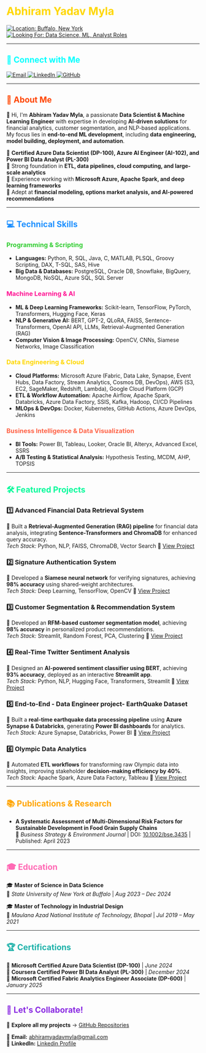 # <span style="color:#FFD700">Abhiram Yadav Myla</span>

<p align="left"> 
  <a href="#"> 
    <img src="https://img.shields.io/badge/Location-Buffalo,_New_York-0057B7?style=for-the-badge&logo=map-pin&logoColor=white" alt="Location: Buffalo, New York"/> 
  </a> 
  <a href="#"> 
    <img src="https://img.shields.io/badge/Open_to_Data_Science_&_ML_Roles-2E8B57?style=for-the-badge&logo=briefcase&logoColor=white" alt="Looking For: Data Science, ML, Analyst Roles"/> 
  </a> 
</p>

---

## **<span style="color:#00FFFF">🌟 Connect with Me</span>**
<p align="left"> 
  <a href="mailto:abhiramyadavmyla@gmail.com" target="_blank"> 
    <img src="https://img.shields.io/badge/Email-AbhiramYadavMyla-D14836?style=for-the-badge&logo=gmail&logoColor=white" alt="Email"/> 
  </a> 
  <a href="https://www.linkedin.com/in/yourprofile" target="_blank"> 
    <img src="https://img.shields.io/badge/LinkedIn-Connect-0A66C2?style=for-the-badge&logo=linkedin&logoColor=white" alt="LinkedIn"/> 
  </a> 
  <a href="https://github.com/AbhiramYadavMyla" target="_blank"> 
    <img src="https://img.shields.io/badge/GitHub-Profile-181717?style=for-the-badge&logo=github&logoColor=white" alt="GitHub"/> 
  </a> 
</p>

---

## **<span style="color:#FF4500">📜 About Me</span>**
👋 Hi, I'm **Abhiram Yadav Myla**, a passionate **Data Scientist & Machine Learning Engineer** with expertise in developing **AI-driven solutions** for financial analytics, customer segmentation, and NLP-based applications. My focus lies in **end-to-end ML development**, including **data engineering, model building, deployment, and automation**.

🔹 **Certified Azure Data Scientist (DP-100), Azure AI Engineer (AI-102), and Power BI Data Analyst (PL-300)**  
🔹 Strong foundation in **ETL, data pipelines, cloud computing, and large-scale analytics**  
🔹 Experience working with **Microsoft Azure, Apache Spark, and deep learning frameworks**  
🔹 Adept at **financial modeling, options market analysis, and AI-powered recommendations**  

---

## **<span style="color:#1E90FF">💻 Technical Skills</span>**

### **<span style="color:#32CD32">Programming & Scripting</span>**
- **Languages:** Python, R, SQL, Java, C, MATLAB, PLSQL, Groovy Scripting, DAX, T-SQL, SAS, Hive  
- **Big Data & Databases:** PostgreSQL, Oracle DB, Snowflake, BigQuery, MongoDB, NoSQL, Azure SQL, SQL Server  

### **<span style="color:#FF1493">Machine Learning & AI</span>**
- **ML & Deep Learning Frameworks:** Scikit-learn, TensorFlow, PyTorch, Transformers, Hugging Face, Keras  
- **NLP & Generative AI:** BERT, GPT-2, QLoRA, FAISS, Sentence-Transformers, OpenAI API, LLMs, Retrieval-Augmented Generation (RAG)  
- **Computer Vision & Image Processing:** OpenCV, CNNs, Siamese Networks, Image Classification  

### **<span style="color:#FFD700">Data Engineering & Cloud</span>**
- **Cloud Platforms:** Microsoft Azure (Fabric, Data Lake, Synapse, Event Hubs, Data Factory, Stream Analytics, Cosmos DB, DevOps), AWS (S3, EC2, SageMaker, Redshift, Lambda), Google Cloud Platform (GCP)  
- **ETL & Workflow Automation:** Apache Airflow, Apache Spark, Databricks, Azure Data Factory, SSIS, Kafka, Hadoop, CI/CD Pipelines  
- **MLOps & DevOps:** Docker, Kubernetes, GitHub Actions, Azure DevOps, Jenkins  

### **<span style="color:#FF6347">Business Intelligence & Data Visualization</span>**
- **BI Tools:** Power BI, Tableau, Looker, Oracle BI, Alteryx, Advanced Excel, SSRS  
- **A/B Testing & Statistical Analysis:** Hypothesis Testing, MCDM, AHP, TOPSIS  

---

## **<span style="color:#00FA9A">🛠 Featured Projects</span>**
  ### **1️⃣ Advanced Financial Data Retrieval System**  
🔹 Built a **Retrieval-Augmented Generation (RAG) pipeline** for financial data analysis, integrating **Sentence-Transformers and ChromaDB** for enhanced query accuracy.  
*Tech Stack:* Python, NLP, FAISS, ChromaDB, Vector Search   🔗 [View Project](https://github.com/username/financial-data-retrieval)

### **2️⃣ Signature Authentication System**  
🔹 Developed a **Siamese neural network** for verifying signatures, achieving **98% accuracy** using shared-weight architectures.  
*Tech Stack:* Deep Learning, TensorFlow, OpenCV   🔗 [View Project](https://github.com/username/signature-authentication)

### **3️⃣ Customer Segmentation & Recommendation System**  
🔹 Developed an **RFM-based customer segmentation model**, achieving **98% accuracy** in personalized product recommendations.  
*Tech Stack:* Streamlit, Random Forest, PCA, Clustering   🔗 [View Project](https://github.com/abhiram7605/Customer-Segmentation-and-Recommendation-System---E-Commerce-Dataset)

### **4️⃣ Real-Time Twitter Sentiment Analysis**  
🔹 Designed an **AI-powered sentiment classifier using BERT**, achieving **93% accuracy**, deployed as an interactive **Streamlit app**.  
*Tech Stack:* Python, NLP, Hugging Face, Transformers, Streamlit  🔗 [View Project](https://github.com/abhiram7605/Twitter_Event_Detection)

### **5️⃣ End-to-End - Data Engineer project- EarthQuake Dataset**  
🔹 Built a **real-time earthquake data processing pipeline** using **Azure Synapse & Databricks**, generating **Power BI dashboards** for analytics.  
*Tech Stack:* Azure Synapse, Databricks, Power BI  🔗 [View Project](https://github.com/abhiram7605/Azure_earthquake_end_to_end)

### **6️⃣ Olympic Data Analytics**  
🔹 Automated **ETL workflows** for transforming raw Olympic data into insights, improving stakeholder **decision-making efficiency by 40%**.  
*Tech Stack:* Apache Spark, Azure Data Factory, Tableau   🔗 [View Project](https://github.com/abhiram7605/Olympic_Data)  

---

## **<span style="color:#FFA500">📚 Publications & Research</span>**
- **A Systematic Assessment of Multi-Dimensional Risk Factors for Sustainable Development in Food Grain Supply Chains**  
  📌 *Business Strategy & Environment Journal* | DOI: [10.1002/bse.3435](https://doi.org/10.1002/bse.3435) | Published: April 2023  

---

## **<span style="color:#FF69B4">🎓 Education</span>**
🎓 **Master of Science in Data Science**  
📍 *State University of New York at Buffalo* | *Aug 2023 – Dec 2024*  

🎓 **Master of Technology in Industrial Design**  
📍 *Maulana Azad National Institute of Technology, Bhopal* | *Jul 2019 – May 2021*  

---

## **<span style="color:#20B2AA">🏆 Certifications</span>**
📌 **Microsoft Certified Azure Data Scientist (DP-100)** | *June 2024*  
📌 **Coursera Certified Power BI Data Analyst (PL-300)** | *December 2024*  
📌 **Microsoft Certified Fabric Analytics Engineer Associate  (DP-600)** | *January 2025*  

---

## **<span style="color:#8A2BE2">🚀 Let's Collaborate!</span>**
📂 **Explore all my projects** → [GitHub Repositories](https://github.com/AbhiramYadavMyla?tab=repositories)  

📧 **Email:** abhiramyadavmyla@gmail.com   
🔗 **LinkedIn:** [Linkedin Profile](https://linkedin.com/in/yourprofile)  







